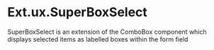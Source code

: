 # Ext.ux.SuperBoxSelect
SuperBoxSelect is an extension of the ComboBox component which displays selected items as labelled boxes within the form field
